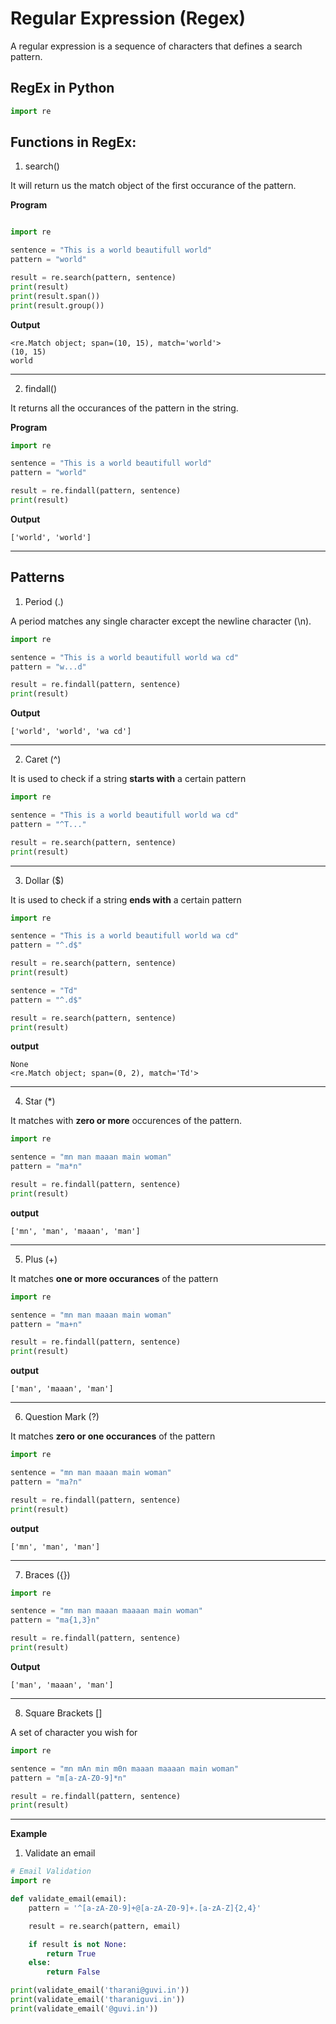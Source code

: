 # Regular Expression (Regex)

A regular expression is a sequence of characters that defines a search pattern.

## RegEx in Python

```python
import re
```

## Functions in RegEx:

1. search()

It will return us the match object of the first occurance of the pattern.

**Program**
```python

import re

sentence = "This is a world beautifull world"
pattern = "world"

result = re.search(pattern, sentence)
print(result)
print(result.span())
print(result.group())

```

**Output**

```
<re.Match object; span=(10, 15), match='world'>
(10, 15)
world
```
---

2. findall()

It returns all the occurances of the pattern in the string.

**Program**

```python
import re

sentence = "This is a world beautifull world"
pattern = "world"

result = re.findall(pattern, sentence)
print(result)
```

**Output**
```
['world', 'world']
```
---

## Patterns

1. Period (.)

A period matches any single character except the newline character (\n).

```python
import re

sentence = "This is a world beautifull world wa cd"
pattern = "w...d"

result = re.findall(pattern, sentence)
print(result)
```

**Output**

```
['world', 'world', 'wa cd']
```

---

2. Caret (^)

It is used to check if a string **starts with** a certain pattern

```python
import re

sentence = "This is a world beautifull world wa cd"
pattern = "^T..."

result = re.search(pattern, sentence)
print(result)
```

---


3. Dollar ($)

It is used to check if a string **ends with** a certain pattern

```python
import re

sentence = "This is a world beautifull world wa cd"
pattern = "^.d$"

result = re.search(pattern, sentence)
print(result)

sentence = "Td"
pattern = "^.d$"

result = re.search(pattern, sentence)
print(result)
```

**output**

```
None
<re.Match object; span=(0, 2), match='Td'>
```

---


4. Star (*)

It matches with **zero or more** occurences of the pattern.

```python
import re

sentence = "mn man maaan main woman"
pattern = "ma*n"

result = re.findall(pattern, sentence)
print(result)
```

**output**

```
['mn', 'man', 'maaan', 'man']
```

---


5. Plus (+)

It matches **one or more occurances** of the pattern

```python
import re

sentence = "mn man maaan main woman"
pattern = "ma+n"

result = re.findall(pattern, sentence)
print(result)
```

**output**

```
['man', 'maaan', 'man']
```

---


6. Question Mark (?)

It matches **zero or one occurances** of the pattern

```python
import re

sentence = "mn man maaan main woman"
pattern = "ma?n"

result = re.findall(pattern, sentence)
print(result)
```

**output**

```
['mn', 'man', 'man']
```

---


7. Braces ({})

```python
import re

sentence = "mn man maaan maaaan main woman"
pattern = "ma{1,3}n"

result = re.findall(pattern, sentence)
print(result)
```

**Output**
```
['man', 'maaan', 'man']
```

---


8. Square Brackets []

A set of character you wish for

```python
import re

sentence = "mn mAn min m0n maaan maaaan main woman"
pattern = "m[a-zA-Z0-9]*n"

result = re.findall(pattern, sentence)
print(result)
```

---


**Example**

1. Validate an email

```python
# Email Validation
import re

def validate_email(email):
    pattern = '^[a-zA-Z0-9]+@[a-zA-Z0-9]+.[a-zA-Z]{2,4}'

    result = re.search(pattern, email)

    if result is not None:
        return True
    else:
        return False

print(validate_email('tharani@guvi.in'))
print(validate_email('tharaniguvi.in'))
print(validate_email('@guvi.in'))
```
